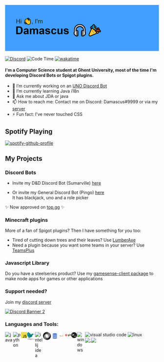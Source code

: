 
<!--
**DaanWet/ProfilePage** is a ✨ _special_ ✨ repository because its `README.md` (this file) appears on your GitHub profile. -->

<img src="https://github.com/DaanWet/DaanWet/blob/main/header.png"/>


<a href="https://discord.gg/4Atn8t2"><img src="https://img.shields.io/static/v1?logo=discord&label=&message=Discord&color=36393f&style=flat-square" alt="Discord"></a>
![Code Time](https://img.shields.io/endpoint?style=flat&url=https://codetime-api.datreks.com/badge/3441?logoColor=white%26project=Pingo_Discord_Bot%26recentMS=0%26showProject=false)
[![wakatime](https://wakatime.com/badge/user/8b2880ca-205d-4956-add7-ea2eadc40b57.svg)](https://wakatime.com/@8b2880ca-205d-4956-add7-ea2eadc40b57)

#### I'm a Computer Science student at Ghent University, most of the time I'm developing Discord Bots or Spigot plugins.
- 🔭 I’m currently working on an [UNO Discord Bot](https://github.com/DaanWet/Pingo_Discord_Bot)
- 🌱 I’m currently learning Java i18n
- 💬 Ask me about JDA or java
- 📫 How to reach me: Contact me on Discord: Damascus#9999 or via my [server](https://discord.gg/4Atn8t2)
- ⚡ Fun fact: I've never touched CSS

## Spotify Playing
[![spotify-github-profile](https://spotify-github-profile.vercel.app/api/view?uid=11187044527&cover_image=false)](https://spotify-github-profile.vercel.app/api/view?uid=11187044527&redirect=true)
## My Projects

### Discord Bots
- Invite my D&D Discord Bot (Sumarville) [here](https://discord.com/oauth2/authorize?client_id=577940186755891211&permissions=470281280&scope=bot)

- Or invite my General Discord Bot (Pingo) [here](https://discord.com/api/oauth2/authorize?client_id=589027434611867668&permissions=478280816&scope=bot)</br>It has blackjack, uno and a role picker


✨ Now approved on [top.gg](https://top.gg/bot/577940186755891211) ✨

### Minecraft plugins
More of a fan of Spigot plugins? Then I have something for you too:
- Tired of cutting down trees and their leaves? Use [LumberAxe](https://github.com/DaanWet/LumberAxe)
- Need a plugin because you want some teams in your server? Use [TeamsPlus](https://github.com/DaanWet/MinecraftTeamsPlugin)

### Javascript Library
Do you have a steelseries product?
Use my [gamesense-client package](https://github.com/DaanWet/gamesense-client) to make node apps for games or other applications



### Support needed? 
Join my [discord server](https://discord.gg/4Atn8t2)

[![Discord Banner 2](https://discordapp.com/api/guilds/744260200923660338/widget.png?style=banner2)](https://discord.gg/4Atn8t2)

### Languages and Tools:

<img alt="java" width="26px" align="left" src="https://img.icons8.com/color/240/000000/java-coffee-cup-logo.png">
<img alt="python" width="26px" align="left" src="https://img.icons8.com/color/240/000000/python.png">
<img alt= "js" height="20" align="left" src="https://raw.githubusercontent.com/github/explore/80688e429a7d4ef2fca1e82350fe8e3517d3494d/topics/javascript/javascript.png">
<img alt="latex" width="26px" align="left" src="https://raw.githubusercontent.com/github/explore/80688e429a7d4ef2fca1e82350fe8e3517d3494d/topics/latex/latex.png">
<img alt="intellij idea" width="26px" align="left" src="https://img.icons8.com/color/240/000000/intellij-idea.png" />
<img alt="visual studio code" width="26px" src="https://img.icons8.com/fluent/240/000000/visual-studio-code-2019.png" />
<img alt="json" width="26px" align="left" src="https://raw.githubusercontent.com/github/explore/80688e429a7d4ef2fca1e82350fe8e3517d3494d/topics/json/json.png">
<img alt="SQL"  width="26px" align="left" src="https://raw.githubusercontent.com/github/explore/80688e429a7d4ef2fca1e82350fe8e3517d3494d/topics/sql/sql.png" />
<img height="20" align="left" src="https://raw.githubusercontent.com/github/explore/80688e429a7d4ef2fca1e82350fe8e3517d3494d/topics/mysql/mysql.png">
<img height="20" align="left" src="https://raw.githubusercontent.com/github/explore/80688e429a7d4ef2fca1e82350fe8e3517d3494d/topics/git/git.png">
<img height="20" align="left" src="https://raw.githubusercontent.com/github/explore/80688e429a7d4ef2fca1e82350fe8e3517d3494d/topics/terminal/terminal.png">
<img alt="windows" width="26px" align="left" src="https://img.icons8.com/color/240/000000/windows-10.png">
<img alt="linux" width="26px"  src="https://img.icons8.com/color/96/000000/linux.png">

</br>

<a href="https://github.com/anuraghazra/github-readme-stats">
  <img align="center" src="https://github-readme-stats.vercel.app/api?username=DaanWet&theme=dark&show_icons=true&count_private=true&cache_seconds=1800" />
</a>
<a href="https://github.com/anuraghazra/convoychat">
  <img align="center" src="https://github-readme-stats.vercel.app/api/top-langs/?username=DaanWet&theme=dark&layout=compact" />
</a>

<!--[![ReadMe Card](https://github-readme-stats.vercel.app/api/pin/?username=daanwet&repo=Pingo_Discord_Bot&theme=dark)](https://github.com/daanwet/Pingo_Discord_Bot)
[![ReadMe Card](https://github-readme-stats.vercel.app/api/pin/?username=daanwet&repo=gamesense-client&theme=dark)](https://github.com/daanwet/gamesense-client)-->

